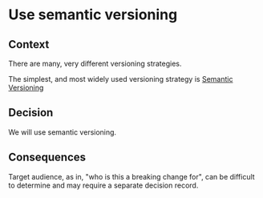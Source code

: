 # Use semantic versioning

## Context
There are many, very different versioning strategies.

The simplest, and most widely used versioning strategy is [Semantic Versioning](https://semver.org/)

## Decision
We will use semantic versioning.

## Consequences
Target audience, as in, "who is this a breaking change for", can be difficult to determine and may require a separate decision record.
